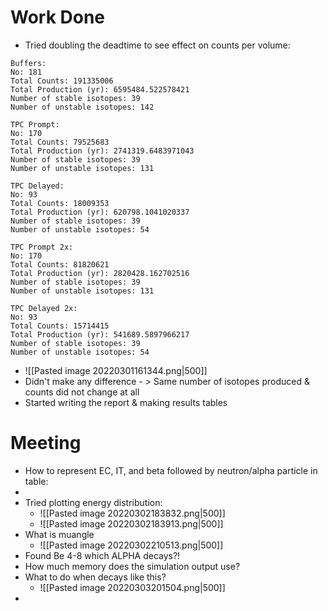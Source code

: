 # Work Done
- Tried doubling the deadtime to see effect on counts per volume:
```
Buffers:
No: 181
Total Counts: 191335006
Total Production (yr): 6595484.522578421
Number of stable isotopes: 39
Number of unstable isotopes: 142

TPC Prompt:
No: 170
Total Counts: 79525683
Total Production (yr): 2741319.6483971043
Number of stable isotopes: 39
Number of unstable isotopes: 131

TPC Delayed:
No: 93
Total Counts: 18009353
Total Production (yr): 620798.1041020337
Number of stable isotopes: 39
Number of unstable isotopes: 54

TPC Prompt 2x:
No: 170
Total Counts: 81820621
Total Production (yr): 2820428.162702516
Number of stable isotopes: 39
Number of unstable isotopes: 131

TPC Delayed 2x:
No: 93
Total Counts: 15714415
Total Production (yr): 541689.5897966217
Number of stable isotopes: 39
Number of unstable isotopes: 54
```
- ![[Pasted image 20220301161344.png|500]]
- Didn't make any difference - > Same number of isotopes produced & counts did not change at all
- Started writing the report & making results tables


# Meeting
- How to represent EC, IT, and beta followed by neutron/alpha particle in table:
- 
- Tried plotting energy distribution:
	- ![[Pasted image 20220302183832.png|500]]
	- ![[Pasted image 20220302183913.png|500]]
- What is muangle
	- ![[Pasted image 20220302210513.png|500]]
-  Found Be 4-8 which ALPHA decays?!
- How much memory does the simulation output use?
- What to do when decays like this?
	- ![[Pasted image 20220303201504.png|500]]
- 

